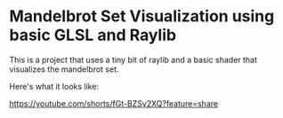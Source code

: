 # Mandelbrot Set Visualization using basic GLSL and Raylib
<p>This is a project that uses a tiny bit of raylib and a basic shader that visualizes the mandelbrot set.</p>

Here's what it looks like:

https://youtube.com/shorts/fGt-BZSy2XQ?feature=share

